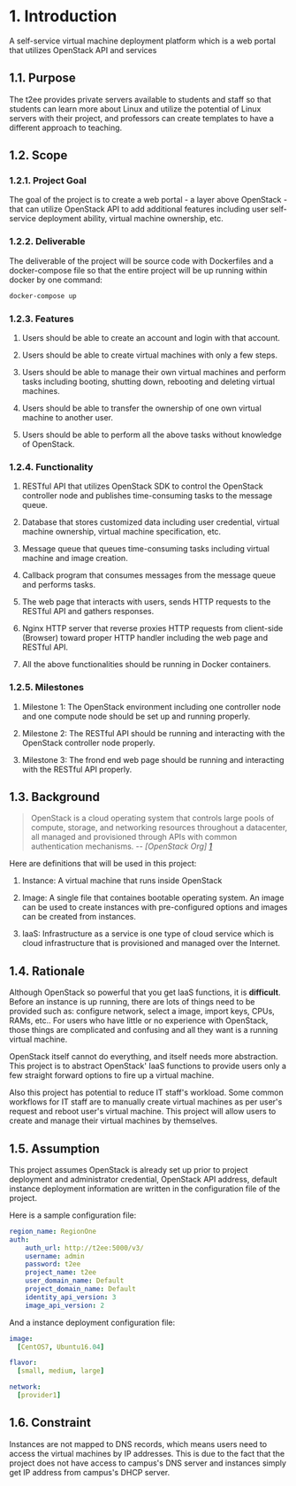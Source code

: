 # 1. Introduction
A self-service virtual machine deployment platform which is a web portal that utilizes OpenStack API and services

## 1.1. Purpose
The t2ee provides private servers available to students and staff so that students can learn more about Linux and utilize the potential of Linux servers with their project, and professors can create templates to have a different approach to teaching. 

## 1.2. Scope
### 1.2.1. Project Goal
The goal of the project is to create a web portal - a layer above OpenStack - that can utilize OpenStack API to add additional features including user self-service deployment ability, virtual machine ownership, etc.

### 1.2.2. Deliverable
The deliverable of the project will be source code with Dockerfiles and a docker-compose file so that the entire project will be up running within docker by one command:
```bash
docker-compose up
```

### 1.2.3. Features
1. Users should be able to create an account and login with that account.  

2. Users should be able to create virtual machines with only a few steps.

3. Users should be able to manage their own virtual machines and perform tasks including booting, shutting down, rebooting and deleting virtual machines.

4. Users should be able to transfer the ownership of one own virtual machine to another user.
   
5. Users should be able to perform all the above tasks without knowledge of OpenStack.

### 1.2.4. Functionality
1. RESTful API that utilizes OpenStack SDK to control the OpenStack controller node and publishes time-consuming tasks to the message queue.
   
2. Database that stores customized data including user credential, virtual machine ownership, virtual machine specification, etc.
   
3. Message queue that queues time-consuming tasks including virtual machine and image creation.
   
4. Callback program that consumes messages from the message queue and performs tasks.
   
5. The web page that interacts with users, sends HTTP requests to the RESTful API and gathers responses.

6. Nginx HTTP server that reverse proxies HTTP requests from client-side (Browser) toward proper HTTP handler including the web page and RESTful API.
   
7. All the above functionalities should be running in Docker containers.
   
### 1.2.5. Milestones
1. Milestone 1: The OpenStack environment including one controller node and one compute node should be set up and running properly.

2. Milestone 2: The RESTful API should be running and interacting with the OpenStack controller node properly.

3. Milestone 3: The frond end web page should be running and interacting with the RESTful API properly. 

## 1.3. Background
> OpenStack is a cloud operating system that controls large pools of compute, storage, and networking resources throughout a datacenter, all managed and provisioned through APIs with common authentication mechanisms.
>  -- <cite>[OpenStack Org] [1]</cite>

Here are definitions that will be used in this project:
1. Instance: A virtual machine that runs inside OpenStack

2. Image: A single file that containes bootable operating system. An image can be used to create instances with pre-configured options and images can be created from instances.
   
3. IaaS: Infrastructure as a service is one type of cloud service which is cloud infrastructure that is provisioned and managed over the Internet. 

## 1.4. Rationale
Although OpenStack so powerful that you get IaaS functions, it is **difficult**. Before an instance is up running, there are lots of things need to be provided such as: configure network, select a image, import keys, CPUs, RAMs, etc.. For users who have little or no experience with OpenStack, those things are complicated and confusing and all they want is a running virtual machine. 

OpenStack itself cannot do everything, and itself needs more abstraction. This project is to abstract OpenStack' IaaS functions to provide users only a few straight forward options to fire up a virtual machine. 

Also this project has potential to reduce IT staff's workload. Some common workflows for IT staff are to manually create virtual machines as per user's request and reboot user's virtual machine. This project will allow users to create and manage their virtual machines by themselves. 

## 1.5. Assumption
This project assumes OpenStack is already set up prior to project deployment and administrator credential, OpenStack API address, default instance deployment information are written in the configuration file of the project.

Here is a sample configuration file:
``` yaml
region_name: RegionOne
auth:
    auth_url: http://t2ee:5000/v3/
    username: admin
    password: t2ee
    project_name: t2ee
    user_domain_name: Default
    project_domain_name: Default
    identity_api_version: 3
    image_api_version: 2
```

And a instance deployment configuration file:
```yaml
image:
  [CentOS7, Ubuntu16.04]

flavor:
  [small, medium, large]

network:
  [provider1]
```

## 1.6. Constraint
Instances are not mapped to DNS records, which means users need to access the virtual machines by IP addresses. This is due to the fact that the project does not have access to campus's DNS server and instances simply get IP address from campus's DHCP server.


[1]: https://www.openstack.org/software/
